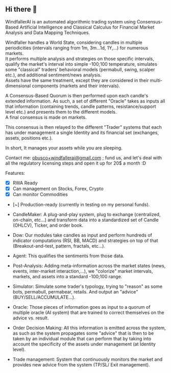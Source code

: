 ## Hi there 👋

WindfallerAI is an automated algorithmic trading system using Consensus-Based Artificial Intelligence and Classical Calculus for Financial Market Analysis and Data Mapping Techniques.

Windfaller handles a World State, considering candles in multiple periodicities (intervals ranging from 1m, 3m...1d, 1Y,...) for numerous markets.     
It performs multiple analysis and strategies on those specific intervals, qualify the market's interval into simple -100;100 temperature, simulates some "classical" traders' behavioral models (permabull, swing, scalper etc.), and additional sentiment/news analysis.  
Assets have the same treatment, except they are considered in their multi-dimensional components (markets and their intervals).    

A Consensus-Based Quorum is then performed upon each candle's extended information. 
As such, a set of different "Oracle" takes as inputs all that information (containing trends, candle patterns, resistance/support level etc.) and presents them to the different models.    
A final consensus is made on markets. 

This consensus is then relayed to the different "Trader" systems that each has under management a single Identity and its financial set (exchanges, assets, positions etc.). 


In short, It manages your assets while you are sleeping.  

Contact me: obusco+windfallerai@gmail.com ; fund us, and let's deal with all the regulatory licensing steps and open it up for 20$ a month :D



Features: 
- [X] RWA Ready
- [X] Can management on Stocks, Forex, Crypto
- [X] Can monitor Commodities
- [~] Production-ready (currently in testing on my personal funds). 

- CandleMaker: A plug-and-play system, plug to exchange (centralized, on-chain, etc...) and transform data into a standardized set of Candle (OHLCV), Ticker, and order book. 
- Dow: Our modules take candles as input and perform hundreds of indicator computations (RSI, BB, MACD) and strategies on top of that (Breakout-and-test, pattern, fractals, etc...).
- Agent: This qualifies the sentiments from those data. 
- Post-Analysis: Adding meta-information across the market states (news, events, inter-market interaction,...), we "colorize" market intervals, markets, and assets into a standard -100;100 range.  
- Simulator: Simulate some trader's typology, trying to "reason" as some bots, permabull, permabear, retails. And output an "advice" (BUY/SELL/ACCUMULATE...).
- Oracle: Those pieces of information goes as input to a quorum of multiple oracle (AI system) that are trained to correct themselves on the advice vs. result.
- Order Decision Making: All this information is emitted across the system, as such as the system propagates some "advice" that is then to be taken by an individual module that can perform that by taking into account the specificity of the assets under management (at Identity level).
- Trade management: System that continuously monitors the market and provides new advice from the system (TP/SL/ Exit management). 
